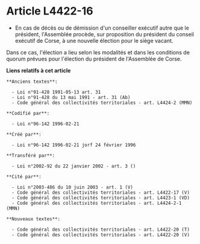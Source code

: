 # Article L4422-16

- En cas de décès ou de démission d'un conseiller exécutif autre que le président, l'Assemblée procède, sur proposition du
président du conseil exécutif de Corse, à une nouvelle élection pour le siège vacant.

Dans ce cas, l'élection a lieu selon les modalités et dans les conditions de quorum prévues pour l'élection du président de
l'Assemblée de Corse.

**Liens relatifs à cet article**

	**Anciens textes**:

	  - Loi n°91-428 1991-05-13 art. 31
	  - Loi n°91-428 du 13 mai 1991 - art. 31 (Ab)
	  - Code général des collectivités territoriales - art. L4424-2 (MMN)

	**Codifié par**:

	  - Loi n°96-142 1996-02-21

	**Créé par**:

	  - Loi n°96-142 1996-02-21 jorf 24 février 1996

	**Transféré par**:

	  - Loi n°2002-92 du 22 janvier 2002 - art. 3 ()

	**Cité par**:

	  - Loi n°2003-486 du 10 juin 2003 - art. 1 (V)
	  - Code général des collectivités territoriales - art. L4422-17 (V)
	  - Code général des collectivités territoriales - art. L4423-1 (VD)
	  - Code général des collectivités territoriales - art. L4424-2-1 (MMN)

	**Nouveaux textes**:

	  - Code général des collectivités territoriales - art. L4422-20 (T)
	  - Code général des collectivités territoriales - art. L4422-20 (V)
